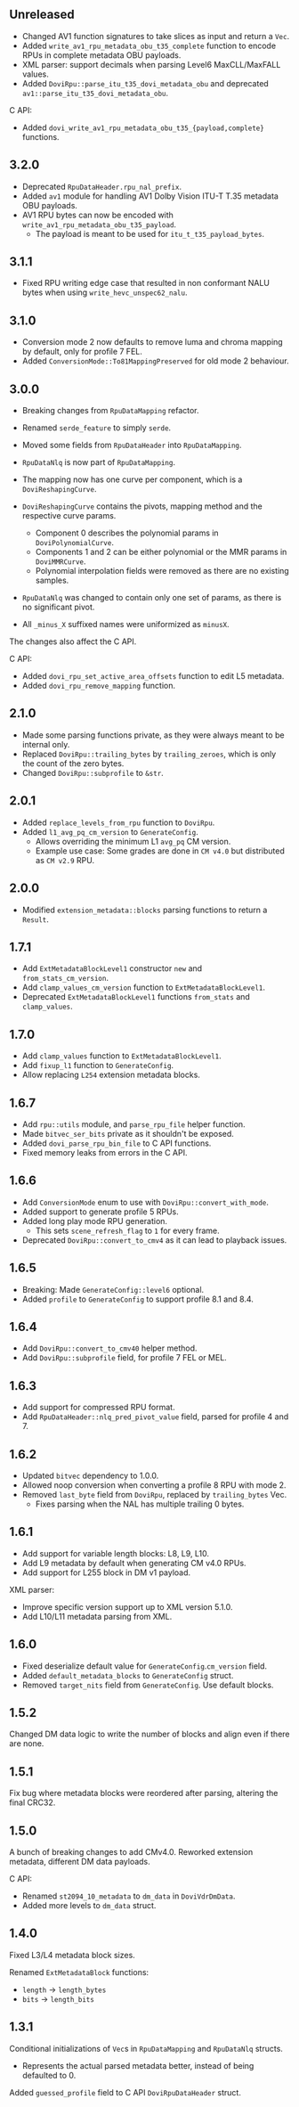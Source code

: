 ## Unreleased
- Changed AV1 function signatures to take slices as input and return a `Vec`.
- Added `write_av1_rpu_metadata_obu_t35_complete` function to encode RPUs in complete metadata OBU payloads.
- XML parser: support decimals when parsing Level6 MaxCLL/MaxFALL values.
- Added `DoviRpu::parse_itu_t35_dovi_metadata_obu` and deprecated `av1::parse_itu_t35_dovi_metadata_obu`.

C API:
- Added `dovi_write_av1_rpu_metadata_obu_t35_{payload,complete}` functions.

## 3.2.0
- Deprecated `RpuDataHeader.rpu_nal_prefix`.
- Added `av1` module for handling AV1 Dolby Vision ITU-T T.35 metadata OBU payloads.
- AV1 RPU bytes can now be encoded with `write_av1_rpu_metadata_obu_t35_payload`.
  - The payload is meant to be used for `itu_t_t35_payload_bytes`.

## 3.1.1
- Fixed RPU writing edge case that resulted in non conformant NALU bytes when using `write_hevc_unspec62_nalu`.

## 3.1.0
- Conversion mode 2 now defaults to remove luma and chroma mapping by default, only for profile 7 FEL.
- Added `ConversionMode::To81MappingPreserved` for old mode 2 behaviour.

## 3.0.0
- Breaking changes from `RpuDataMapping` refactor.
- Renamed `serde_feature` to simply `serde`.

- Moved some fields from `RpuDataHeader` into `RpuDataMapping`.
- `RpuDataNlq` is now part of `RpuDataMapping`.

- The mapping now has one curve per component, which is a `DoviReshapingCurve`.
- `DoviReshapingCurve` contains the pivots, mapping method and the respective curve params.
    - Component 0 describes the polynomial params in `DoviPolynomialCurve`.
    - Components 1 and 2 can be either polynomial or the MMR params in `DoviMMRCurve`.
    - Polynomial interpolation fields were removed as there are no existing samples.

- `RpuDataNlq` was changed to contain only one set of params, as there is no significant pivot.
- All `_minus_X` suffixed names were uniformized as `minusX`.

The changes also affect the C API.

C API:
- Added `dovi_rpu_set_active_area_offsets` function to edit L5 metadata.  
- Added `dovi_rpu_remove_mapping` function.


## 2.1.0
- Made some parsing functions private, as they were always meant to be internal only.
- Replaced `DoviRpu::trailing_bytes` by `trailing_zeroes`, which is only the count of the zero bytes.
- Changed `DoviRpu::subprofile` to `&str`.

## 2.0.1
- Added `replace_levels_from_rpu` function to `DoviRpu`.
- Added `l1_avg_pq_cm_version` to `GenerateConfig`.
    - Allows overriding the minimum L1 `avg_pq` CM version.
    - Example use case: Some grades are done in `CM v4.0` but distributed as `CM v2.9` RPU.

## 2.0.0
- Modified `extension_metadata::blocks` parsing functions to return a `Result`.

## 1.7.1
- Add `ExtMetadataBlockLevel1` constructor `new` and `from_stats_cm_version`.
- Add `clamp_values_cm_version` function to `ExtMetadataBlockLevel1`.
- Deprecated `ExtMetadataBlockLevel1` functions `from_stats` and `clamp_values`.

## 1.7.0
- Add `clamp_values` function to `ExtMetadataBlockLevel1`.
- Add `fixup_l1` function to `GenerateConfig`.
- Allow replacing `L254` extension metadata blocks.

## 1.6.7

- Add `rpu::utils` module, and `parse_rpu_file` helper function.
- Made `bitvec_ser_bits` private as it shouldn't be exposed.
- Added `dovi_parse_rpu_bin_file` to C API functions.
- Fixed memory leaks from errors in the C API.

## 1.6.6

- Add `ConversionMode` enum to use with `DoviRpu::convert_with_mode`.
- Added support to generate profile 5 RPUs.
- Added long play mode RPU generation.
    - This sets `scene_refresh_flag` to `1` for every frame.
- Deprecated `DoviRpu::convert_to_cmv4` as it can lead to playback issues.

## 1.6.5

- Breaking: Made `GenerateConfig::level6` optional.
- Added `profile` to `GenerateConfig` to support profile 8.1 and 8.4.

## 1.6.4

- Add `DoviRpu::convert_to_cmv40` helper method.
- Add `DoviRpu::subprofile` field, for profile 7 FEL or MEL.

## 1.6.3

- Add support for compressed RPU format.
- Add `RpuDataHeader::nlq_pred_pivot_value` field, parsed for profile 4 and 7.

## 1.6.2

- Updated `bitvec` dependency to 1.0.0.
- Allowed noop conversion when converting a profile 8 RPU with mode 2.
- Removed `last_byte` field from `DoviRpu`, replaced by `trailing_bytes` Vec.
    - Fixes parsing when the NAL has multiple trailing 0 bytes.

## 1.6.1

- Add support for variable length blocks: L8, L9, L10.
- Add L9 metadata by default when generating CM v4.0 RPUs.
- Add support for L255 block in DM v1 payload.

XML parser:
- Improve specific version support up to XML version 5.1.0.
- Add L10/L11 metadata parsing from XML.

## 1.6.0

- Fixed deserialize default value for `GenerateConfig`.`cm_version` field.
- Added `default_metadata_blocks` to `GenerateConfig` struct.
- Removed `target_nits` field from `GenerateConfig`. Use default blocks.

## 1.5.2

Changed DM data logic to write the number of blocks and align even if there are none.

## 1.5.1

Fix bug where metadata blocks were reordered after parsing, altering the final CRC32.

## 1.5.0

A bunch of breaking changes to add CMv4.0.
Reworked extension metadata, different DM data payloads.

C API:
- Renamed `st2094_10_metadata` to `dm_data` in `DoviVdrDmData`.
- Added more levels to `dm_data` struct.

## 1.4.0

Fixed L3/L4 metadata block sizes.

Renamed `ExtMetadataBlock` functions:
- `length` -> `length_bytes`
- `bits` -> `length_bits`

## 1.3.1

Conditional initializations of `Vec`s in `RpuDataMapping` and `RpuDataNlq` structs.  
- Represents the actual parsed metadata better, instead of being defaulted to 0.

Added `guessed_profile` field to C API `DoviRpuDataHeader` struct.
